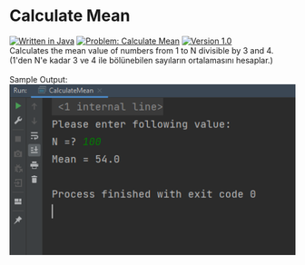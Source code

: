 # Calculate Mean
[![Written in Java](https://img.shields.io/badge/language-java-green)](#)
[![Problem: Calculate Mean](https://img.shields.io/badge/problem-Calculate%20Mean-important)](#)
[![Version 1.0](https://img.shields.io/badge/version-1.0-informational)](#)\
Calculates the mean value of numbers from 1 to N divisible by 3 and 4.\
(1'den N'e kadar 3 ve 4 ile bölünebilen sayıların ortalamasını hesaplar.)\
\
Sample Output:\
[![Sample Output](/assets/images/calculatemean.png)](#)

